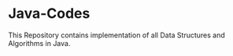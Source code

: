 # Java-Codes

This Repository contains implementation of all Data Structures and Algorithms in Java. 

